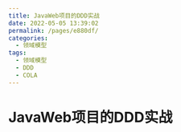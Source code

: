 ```yaml
---
title: JavaWeb项目的DDD实战
date: 2022-05-05 13:39:02
permalink: /pages/e880df/
categories:
  - 领域模型
tags:
  - 领域模型
  - DDD
  - COLA
---
```

# JavaWeb项目的DDD实战

